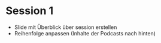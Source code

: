 # Session 1

- Slide mit Überblick über session erstellen
- Reihenfolge anpassen (Inhalte der Podcasts nach hinten) 
